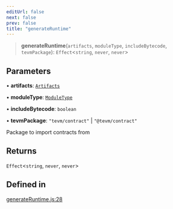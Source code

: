 ```yaml
---
editUrl: false
next: false
prev: false
title: "generateRuntime"
---
```


> **generateRuntime**(`artifacts`, `moduleType`, `includeBytecode`, `tevmPackage`): `Effect`\<`string`, `never`, `never`\>

## Parameters

• **artifacts**: [`Artifacts`](/reference/tevm/compiler/types/type-aliases/artifacts/)

• **moduleType**: [`ModuleType`](/reference/tevm/runtime/type-aliases/moduletype/)

• **includeBytecode**: `boolean`

• **tevmPackage**: `"tevm/contract"` \| `"@tevm/contract"`

Package to import contracts from

## Returns

`Effect`\<`string`, `never`, `never`\>

## Defined in

[generateRuntime.js:28](https://github.com/evmts/tevm-monorepo/blob/main/bundler-packages/runtime/src/generateRuntime.js#L28)
